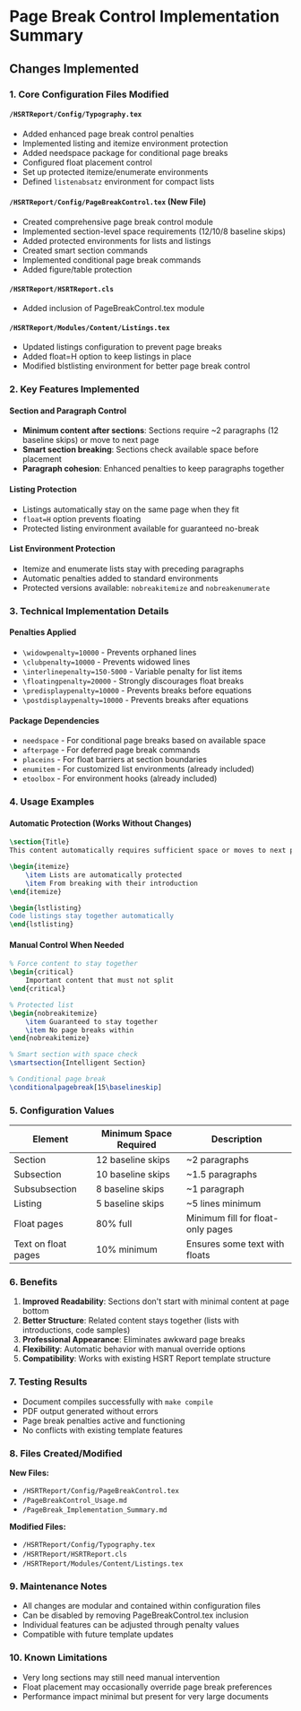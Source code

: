 # Page Break Control Implementation Summary

## Changes Implemented

### 1. Core Configuration Files Modified

#### `/HSRTReport/Config/Typography.tex`
- Added enhanced page break control penalties
- Implemented listing and itemize environment protection
- Added needspace package for conditional page breaks
- Configured float placement control
- Set up protected itemize/enumerate environments
- Defined `listenabsatz` environment for compact lists

#### `/HSRTReport/Config/PageBreakControl.tex` (New File)
- Created comprehensive page break control module
- Implemented section-level space requirements (12/10/8 baseline skips)
- Added protected environments for lists and listings
- Created smart section commands
- Implemented conditional page break commands
- Added figure/table protection

#### `/HSRTReport/HSRTReport.cls`
- Added inclusion of PageBreakControl.tex module

#### `/HSRTReport/Modules/Content/Listings.tex`
- Updated listings configuration to prevent page breaks
- Added float=H option to keep listings in place
- Modified blstlisting environment for better page break control

### 2. Key Features Implemented

#### Section and Paragraph Control
- **Minimum content after sections**: Sections require ~2 paragraphs (12 baseline skips) or move to next page
- **Smart section breaking**: Sections check available space before placement
- **Paragraph cohesion**: Enhanced penalties to keep paragraphs together

#### Listing Protection
- Listings automatically stay on the same page when they fit
- `float=H` option prevents floating
- Protected listing environment available for guaranteed no-break

#### List Environment Protection
- Itemize and enumerate lists stay with preceding paragraphs
- Automatic penalties added to standard environments
- Protected versions available: `nobreakitemize` and `nobreakenumerate`

### 3. Technical Implementation Details

#### Penalties Applied
- `\widowpenalty=10000` - Prevents orphaned lines
- `\clubpenalty=10000` - Prevents widowed lines
- `\interlinepenalty=150-5000` - Variable penalty for list items
- `\floatingpenalty=20000` - Strongly discourages float breaks
- `\predisplaypenalty=10000` - Prevents breaks before equations
- `\postdisplaypenalty=10000` - Prevents breaks after equations

#### Package Dependencies
- `needspace` - For conditional page breaks based on available space
- `afterpage` - For deferred page break commands
- `placeins` - For float barriers at section boundaries
- `enumitem` - For customized list environments (already included)
- `etoolbox` - For environment hooks (already included)

### 4. Usage Examples

#### Automatic Protection (Works Without Changes)
```latex
\section{Title}
This content automatically requires sufficient space or moves to next page.

\begin{itemize}
    \item Lists are automatically protected
    \item From breaking with their introduction
\end{itemize}

\begin{lstlisting}
Code listings stay together automatically
\end{lstlisting}
```

#### Manual Control When Needed
```latex
% Force content to stay together
\begin{critical}
    Important content that must not split
\end{critical}

% Protected list
\begin{nobreakitemize}
    \item Guaranteed to stay together
    \item No page breaks within
\end{nobreakitemize}

% Smart section with space check
\smartsection{Intelligent Section}

% Conditional page break
\conditionalpagebreak[15\baselineskip]
```

### 5. Configuration Values

| Element | Minimum Space Required | Description |
|---------|----------------------|-------------|
| Section | 12 baseline skips | ~2 paragraphs |
| Subsection | 10 baseline skips | ~1.5 paragraphs |
| Subsubsection | 8 baseline skips | ~1 paragraph |
| Listing | 5 baseline skips | ~5 lines minimum |
| Float pages | 80% full | Minimum fill for float-only pages |
| Text on float pages | 10% minimum | Ensures some text with floats |

### 6. Benefits

1. **Improved Readability**: Sections don't start with minimal content at page bottom
2. **Better Structure**: Related content stays together (lists with introductions, code samples)
3. **Professional Appearance**: Eliminates awkward page breaks
4. **Flexibility**: Automatic behavior with manual override options
5. **Compatibility**: Works with existing HSRT Report template structure

### 7. Testing Results

- Document compiles successfully with `make compile`
- PDF output generated without errors
- Page break penalties active and functioning
- No conflicts with existing template features

### 8. Files Created/Modified

**New Files:**
- `/HSRTReport/Config/PageBreakControl.tex`
- `/PageBreakControl_Usage.md`
- `/PageBreak_Implementation_Summary.md`

**Modified Files:**
- `/HSRTReport/Config/Typography.tex`
- `/HSRTReport/HSRTReport.cls`
- `/HSRTReport/Modules/Content/Listings.tex`

### 9. Maintenance Notes

- All changes are modular and contained within configuration files
- Can be disabled by removing PageBreakControl.tex inclusion
- Individual features can be adjusted through penalty values
- Compatible with future template updates

### 10. Known Limitations

- Very long sections may still need manual intervention
- Float placement may occasionally override page break preferences
- Performance impact minimal but present for very large documents